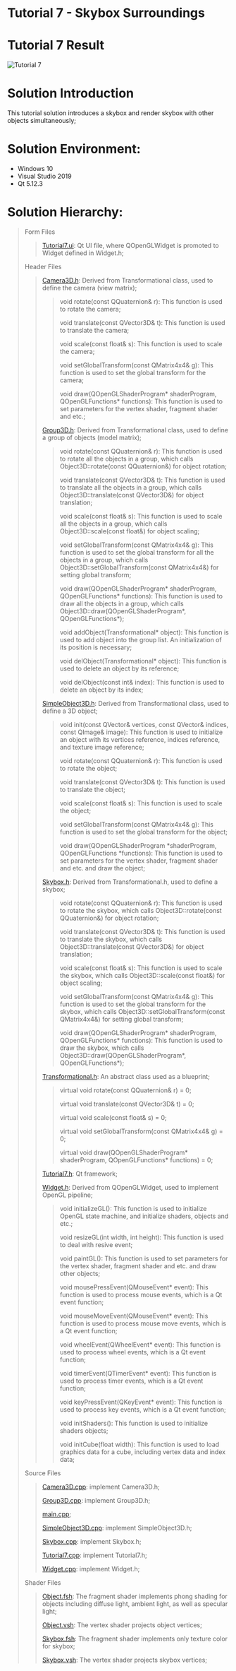 Tutorial 7 - Skybox Surroundings
=============================

# Tutorial 7 Result
![Tutorial 7](https://github.com/jingyangcarl/QtOpenGLTutorials/blob/master/Code/Tutorial7/Tutorial7/result.gif)

# Solution Introduction
This tutorial solution introduces a skybox and render skybox with other objects simultaneously;

# Solution Environment:
* Windows 10
* Visual Studio 2019
* Qt 5.12.3

# Solution Hierarchy:
> Form Files
>> [Tutorial7.ui](https://github.com/jingyangcarl/QtOpenGLTutorials/blob/master/Code/Tutorial7/Tutorial7/Tutorial7.ui): Qt UI file, where QOpenGLWidget is promoted to Widget defined in Widget.h;
>
> Header Files
>> [Camera3D.h](https://github.com/jingyangcarl/QtOpenGLTutorials/blob/master/Code/Tutorial7/Tutorial7/Camera3D.h): Derived from Transformational class, used to define the camera (view matrix);
>>
>>> void rotate(const QQuaternion& r): This function is used to rotate the camera;
>>> 
>>> void translate(const QVector3D& t): This function is used to translate the camera;
>>> 
>>> void scale(const float& s): This function is used to scale the camera;
>>> 
>>> void setGlobalTransform(const QMatrix4x4& g): This function is used to set the global transform for the camera;
>>> 
>>>void draw(QOpenGLShaderProgram* shaderProgram, QOpenGLFunctions* functions): This function is used to set parameters for the vertex shader, fragment shader and etc.;
>>
>> [Group3D.h](https://github.com/jingyangcarl/QtOpenGLTutorials/blob/master/Code/Tutorial7/Tutorial7/Group3D.h): Derived from Transformational class, used to define a group of objects (model matrix);
>>
>>> void rotate(const QQuaternion& r): This function is used to rotate all the objects in a group, which calls Object3D::rotate(const QQuaternion&) for object rotation;
>>>
>>> void translate(const QVector3D& t): This function is used to translate all the objects in a group, which calls Object3D::translate(const QVector3D&) for object translation;
>>>
>>> void scale(const float& s): This function is used to scale all the objects in a group, which calls Object3D::scale(const float&) for object scaling;
>>>
>>> void setGlobalTransform(const QMatrix4x4& g): This function is used to set the global transform for all the objects in a group, which calls Object3D::setGlobalTransform(const QMatrix4x4&) for setting global transform;
>>>
>>> void draw(QOpenGLShaderProgram* shaderProgram, QOpenGLFunctions* functions): This function is used to draw all the objects in a group, which calls Object3D::draw(QOpenGLShaderProgram*, QOpenGLFunctions*);
>>>
>>> void addObject(Transformational* object): This function is used to add object into the group list. An initialization of its position is necessary;
>>>
>>> void delObject(Transformational* object): This function is used to delete an object by its reference;
>>>
>>> void delObject(const int& index): This function is used to delete an object by its index;
>>
>> [SimpleObject3D.h](https://github.com/jingyangcarl/QtOpenGLTutorials/blob/master/Code/Tutorial7/Tutorial7/SimpleObject3D.h): Derived from Transformational class, used to define a 3D object;
>>
>>> void init(const QVector<Vertex>& vertices, const QVector<GLuint>& indices, const QImage& image): This function is used to initialize an object with its vertices reference, indices reference, and texture image reference;
>>>
>>> void rotate(const QQuaternion& r): This function is used to rotate the object;
>>> 
>>> void translate(const QVector3D& t): This function is used to translate the object;
>>> 
>>> void scale(const float& s): This function is used to scale the object;
>>>
>>> void setGlobalTransform(const QMatrix4x4& g): This function is used to set the global transform for the object;
>>>
>>> void draw(QOpenGLShaderProgram *shaderProgram, QOpenGLFunctions *functions): This function is used to set parameters for the vertex shader, fragment shader and etc. and draw the object;
>>
>> [Skybox.h](https://github.com/jingyangcarl/QtOpenGLTutorials/blob/master/Code/Tutorial7/Tutorial7/Skybox.h): Derived from Transformational.h, used to define a skybox;
>>
>>> void rotate(const QQuaternion& r): This function is used to rotate the skybox, which calls Object3D::rotate(const QQuaternion&) for object rotation;
>>> 
>>> void translate(const QVector3D& t): This function is used to translate the skybox, which calls Object3D::translate(const QVector3D&) for object translation;
>>> 
>>> void scale(const float& s): This function is used to scale the skybox, which calls Object3D::scale(const float&) for object scaling;
>>> 
>>> void setGlobalTransform(const QMatrix4x4& g): This function is used to set the global transform for the skybox, which calls Object3D::setGlobalTransform(const QMatrix4x4&) for setting global transform;
>>> 
>>> void draw(QOpenGLShaderProgram* shaderProgram, QOpenGLFunctions* functions): This function is used to draw the skybox, which calls Object3D::draw(QOpenGLShaderProgram*, QOpenGLFunctions*);
>>
>> [Transformational.h](https://github.com/jingyangcarl/QtOpenGLTutorials/blob/master/Code/Tutorial7/Tutorial7/Transformational.h): An abstract class used as a blueprint;
>>
>>> virtual void rotate(const QQuaternion& r) = 0;
>>>
>>> virtual void translate(const QVector3D& t) = 0;
>>>
>>> virtual void scale(const float& s) = 0;
>>>
>>> virtual void setGlobalTransform(const QMatrix4x4& g) = 0;
>>>
>>> virtual void draw(QOpenGLShaderProgram* shaderProgram, QOpenGLFunctions* functions) = 0;
>>
>> [Tutorial7.h](https://github.com/jingyangcarl/QtOpenGLTutorials/blob/master/Code/Tutorial7/Tutorial7/Tutorial7.h): Qt framework;
>>
>> [Widget.h](https://github.com/jingyangcarl/QtOpenGLTutorials/blob/master/Code/Tutorial7/Tutorial7/Widget.h): Derived from QOpenGLWidget, used to implement OpenGL pipeline;
>>
>>> void initializeGL(): This function is used to initialize OpenGL state machine, and initialize shaders, objects and etc.;
>>> 
>>> void resizeGL(int width, int height): This function is used to deal with resive event;
>>>
>>> void paintGL(): This function is used to set parameters for the vertex shader, fragment shader and etc. and draw other objects;
>>>
>>> void mousePressEvent(QMouseEvent* event): This function is used to process mouse events, which is a Qt event function;
>>>
>>> void mouseMoveEvent(QMouseEvent* event): This function is used to process mouse move events, which is a Qt event function;
>>>
>>> void wheelEvent(QWheelEvent* event): This function is used to process wheel events, which is a Qt event function;
>>>
>>> void timerEvent(QTimerEvent* event): This function is used to process timer events, which is a Qt event function;
>>>
>>> void keyPressEvent(QKeyEvent* event): This function is used to process key events, which is a Qt event function;
>>>
>>> void initShaders(): This function is used to initialize shaders objects;
>>> 
>>> void initCube(float width): This function is used to load graphics data for a cube, including vertex data and index data;
>>
>
> Source Files
>> [Camera3D.cpp](https://github.com/jingyangcarl/QtOpenGLTutorials/blob/master/Code/Tutorial7/Tutorial7/Camera3D.cpp): implement Camera3D.h;
>>
>> [Group3D.cpp](https://github.com/jingyangcarl/QtOpenGLTutorials/blob/master/Code/Tutorial7/Tutorial7/Group3D.cpp): implement Group3D.h;
>>
>> [main.cpp](https://github.com/jingyangcarl/QtOpenGLTutorials/blob/master/Code/Tutorial7/Tutorial7/main.cpp);
>>
>> [SimpleObject3D.cpp](https://github.com/jingyangcarl/QtOpenGLTutorials/blob/master/Code/Tutorial7/Tutorial7/SimpleObject3D.cpp): implement SimpleObject3D.h;
>>
>> [Skybox.cpp](https://github.com/jingyangcarl/QtOpenGLTutorials/blob/master/Code/Tutorial7/Tutorial7/Skybox.cpp): implement Skybox.h;
>>
>> [Tutorial7.cpp](https://github.com/jingyangcarl/QtOpenGLTutorials/blob/master/Code/Tutorial7/Tutorial7/Tutorial7.cpp): implement Tutorial7.h;
>>
>> [Widget.cpp](https://github.com/jingyangcarl/QtOpenGLTutorials/blob/master/Code/Tutorial7/Tutorial7/Widget.cpp): implement Widget.h;
>
> Shader Files
>> [Object.fsh](https://github.com/jingyangcarl/QtOpenGLTutorials/blob/master/Code/Tutorial7/Tutorial7/Object.fsh): The fragment shader implements phong shading for objects including diffuse light, ambient light, as well as specular light;
>>
>> [Object.vsh](https://github.com/jingyangcarl/QtOpenGLTutorials/blob/master/Code/Tutorial7/Tutorial7/Object.vsh): The vertex shader projects object vertices;
>>
>> [Skybox.fsh](https://github.com/jingyangcarl/QtOpenGLTutorials/blob/master/Code/Tutorial7/Tutorial7/Skybox.fsh): The fragment shader implements only texture color for skybox;
>> 
>> [Skybox.vsh](https://github.com/jingyangcarl/QtOpenGLTutorials/blob/master/Code/Tutorial7/Tutorial7/Skybox.vsh): The vertex shader projects skybox vertices;
>
